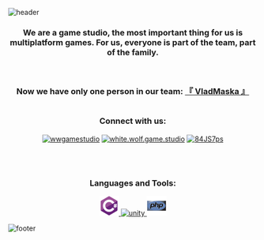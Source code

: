 ![header](https://capsule-render.vercel.app/api?type=waving&color=gradient&height=300&section=header&text=White%20Wolf%20Studio&fontSize=90&animation=fadeIn)

<!-- <h1 align="center">Hi 👋,we are White Wolf Studio</h1> -->
<h3 align="center">We are a game studio, the most important thing for us is multiplatform games. For us, everyone is part of the team, part of the family.</h3>
<br />
<h3 align="center">Now we have only one person in our team: <a href="https://github.com/VladMaska">『 VladMaska 』</a></h3>
<h1></h1>

<h3 align="center">Connect with us:</h3>
<p align="center">
<a href="https://twitter.com/wwgamestudio" target="blank"><img align="center" src="https://raw.githubusercontent.com/rahuldkjain/github-profile-readme-generator/master/src/images/icons/Social/twitter.svg" alt="wwgamestudio" height="30" width="40" /></a>
<a href="https://instagram.com/white.wolf.game.studio" target="blank"><img align="center" src="https://raw.githubusercontent.com/rahuldkjain/github-profile-readme-generator/master/src/images/icons/Social/instagram.svg" alt="white.wolf.game.studio" height="30" width="40" /></a>
<a href="https://discord.gg/84JS7ps" target="blank"><img align="center" src="https://raw.githubusercontent.com/rahuldkjain/github-profile-readme-generator/master/src/images/icons/Social/discord.svg" alt="84JS7ps" height="30" width="40" /></a>
</p>

<br />


<h1></h1>

<h3 align="center">Languages and Tools:</h3>
<p align="center">
<a href="https://www.w3schools.com/cs/" target="_blank"> <img src="https://raw.githubusercontent.com/devicons/devicon/master/icons/csharp/csharp-original.svg" alt="csharp" width="40" height="40"/> </a><a href="https://unity.com/" target="_blank"> <img src="https://www.vectorlogo.zone/logos/unity3d/unity3d-icon.svg" alt="unity" width="40" height="40"/> </a> <a href="https://www.php.net" target="_blank"> <img src="https://raw.githubusercontent.com/devicons/devicon/master/icons/php/php-original.svg" alt="php" width="40" height="40"/> </a>
</p>

![footer](https://capsule-render.vercel.app/api?type=waving&color=gradient&height=200&section=footer)
